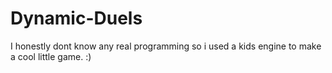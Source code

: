 # Dynamic-Duels
I honestly dont know any real programming so i used a kids engine to make a cool little game.
:)
